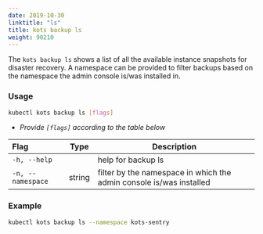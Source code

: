 ```yaml
---
date: 2019-10-30
linktitle: "ls"
title: kots backup ls
weight: 90210
---
```


The `kots backup ls` shows a list of all the available instance snapshots for disaster recovery.
A namespace can be provided to filter backups based on the namespace the admin console is/was installed in.

### Usage

```bash
kubectl kots backup ls [flags]
```

- _Provide `[flags]` according to the table below_

| Flag              | Type   | Description                                                         |
| :---------------- | ------ | ------------------------------------------------------------------- |
| `-h, --help`      |        | help for backup ls                                                  |
| `-n, --namespace` | string | filter by the namespace in which the admin console is/was installed |

### Example

```bash
kubectl kots backup ls --namespace kots-sentry
```
